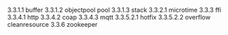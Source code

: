 3.3.1.1
buffer
3.3.1.2
objectpool
pool
3.3.1.3
stack
3.3.2.1
microtime
3.3.3
ffi
3.3.4.1
http
3.3.4.2
coap
3.3.4.3
mqtt
3.3.5.2.1
hotfix
3.3.5.2.2
overflow
cleanresource
3.3.6
zookeeper


